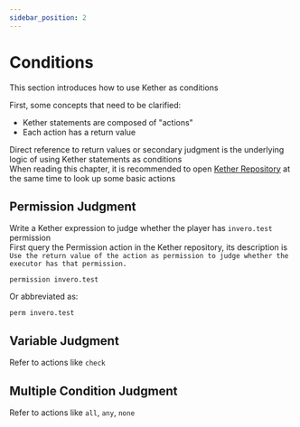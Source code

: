 ```yaml
---
sidebar_position: 2
---
```


# Conditions

This section introduces how to use Kether as conditions

First, some concepts that need to be clarified:
- Kether statements are composed of "actions"
- Each action has a return value

Direct reference to return values or secondary judgment is the underlying logic of using Kether statements as conditions  
When reading this chapter, it is recommended to open [Kether Repository](https://taboo.8aka.org/kether-list) at the same time to look up some basic actions

## Permission Judgment

Write a Kether expression to judge whether the player has `invero.test` permission  
First query the Permission action in the Kether repository, its description is  
`Use the return value of the action as permission to judge whether the executor has that permission.`

```
permission invero.test
```

Or abbreviated as:
```
perm invero.test
```

## Variable Judgment
Refer to actions like `check`

## Multiple Condition Judgment

Refer to actions like `all`, `any`, `none`